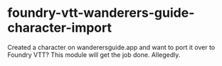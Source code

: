 # foundry-vtt-wanderers-guide-character-import
Created a character on wanderersguide.app and want to port it over to Foundry VTT? This module will get the job done. Allegedly.
